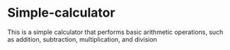 # Simple-calculator
This is a simple calculator that performs basic arithmetic operations, such as addition, subtraction, multiplication, and division
